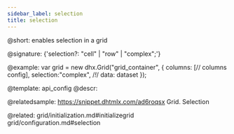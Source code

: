 ```yaml
---
sidebar_label: selection
title: selection
---          
```


@short: enables selection in a grid

@signature: {'selection?: "cell" | "row" | "complex";'}

@example: 
var grid = new dhx.Grid("grid_container", {
	columns: [// columns config],
	selection:"complex",  /*!*/
	data: dataset
});


@template:	api_config
@descr: 

@relatedsample:
https://snippet.dhtmlx.com/ad6roqsx	Grid. Selection

@related: grid/initialization.md#initializegrid
grid/configuration.md#selection
